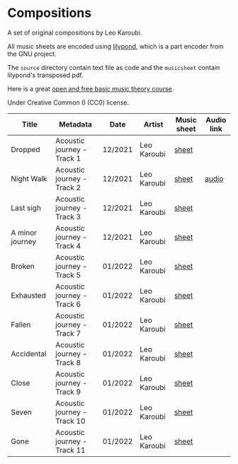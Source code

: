 # Compositions

A set of original compositions by Leo Karoubi.

All music sheets are encoded using [lilypond](https://lilypond.org), which is a part encoder from the GNU project.

The `source` directory contain text file as code and the `musicsheet` contain lilypond's transposed pdf.

Here is a great [open and free basic music theory course](https://cnx.org/exports/2ad74b7b-a72f-42a9-a31b-7e75542e54bd@3.74.pdf/understanding-basic-music-theory-3.74.pdf/exports/2ad74b7b-a72f-42a9-a31b-7e75542e54bd@3.74.pdf/understanding-basic-music-theory-3.74.pdf).

Under Creative Common 0 (CC0) license.

Title                     | Metadata                      | Date    | Artist        | Music sheet                                  | Audio link  
--------------------------|-------------------------------|---------|---------------|----------------------------------------------|-----------
Dropped                   | Acoustic journey - Track 1    | 12/2021 | Leo Karoubi   | [sheet](https://github.com/le0kar0ub1/Compositions/blob/master/musicsheet/dropped.composition_1.ly)             |
Night Walk                | Acoustic journey - Track 2    | 12/2021 | Leo Karoubi   | [sheet](https://github.com/le0kar0ub1/Compositions/blob/master/musicsheet/night_walk.composition_2.ly)          | [audio](https://soundcloud.com/user-976102026/night-walk-acoustic-journey-track-2)
Last sigh                 | Acoustic journey - Track 3    | 12/2021 | Leo Karoubi   | [sheet](https://github.com/le0kar0ub1/Compositions/blob/master/musicsheet/a_minor_journey.composition_3.ly)     |
A minor journey           | Acoustic journey - Track 4    | 12/2021 | Leo Karoubi   | [sheet](https://github.com/le0kar0ub1/Compositions/blob/master/musicsheet/last_sigh.composition_4.ly)           |
Broken                    | Acoustic journey - Track 5    | 01/2022 | Leo Karoubi   | [sheet](https://github.com/le0kar0ub1/Compositions/blob/master/musicsheet/broken.composition_5.ly)              |
Exhausted                 | Acoustic journey - Track 6    | 01/2022 | Leo Karoubi   | [sheet](https://github.com/le0kar0ub1/Compositions/blob/master/musicsheet/fallen.composition_6.ly)              |
Fallen                    | Acoustic journey - Track 7    | 01/2022 | Leo Karoubi   | [sheet](https://github.com/le0kar0ub1/Compositions/blob/master/musicsheet/exhausted.composition_7.ly)           |
Accidental                | Acoustic journey - Track 8    | 01/2022 | Leo Karoubi   | [sheet](https://github.com/le0kar0ub1/Compositions/blob/master/musicsheet/accidental.composition_8.ly)          |
Close                     | Acoustic journey - Track 9    | 01/2022 | Leo Karoubi   | [sheet](https://github.com/le0kar0ub1/Compositions/blob/master/musicsheet/close.composition_9.ly)               |
Seven                     | Acoustic journey - Track 10   | 01/2022 | Leo Karoubi   | [sheet](https://github.com/le0kar0ub1/Compositions/blob/master/musicsheet/seven.composition_10.ly)              |
Gone                      | Acoustic journey - Track 11   | 01/2022 | Leo Karoubi   | [sheet](https://github.com/le0kar0ub1/Compositions/blob/master/musicsheet/gone.composition_11.ly)               |
